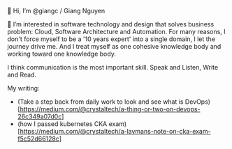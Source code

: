 👋 Hi, I’m @giangc / Giang Nguyen

👀 I’m interested in software technology and design that solves business problem: Cloud, Software Architecture and Automation. For many reasons, I don't force myself to be a '10 years expert' into a single domain, I let the journey drive me. And I treat myself as one cohesive knowledge body and working toward one knowledge body.

I think communication is the most important skill. Speak and Listen, Write and Read.

My writing: 

* (Take a step back from daily work to look and see what is DevOps)[https://medium.com/@crystaltech/a-thing-or-two-on-devops-26c349a07d0c]
* (how I passed kubernetes CKA exam)[https://medium.com/@crystaltech/a-laymans-note-on-cka-exam-f5c52d66128c]


<!---
giangc/giangc is a ✨ special ✨ repository because its `README.md` (this file) appears on your GitHub profile.
You can click the Preview link to take a look at your changes.
--->
